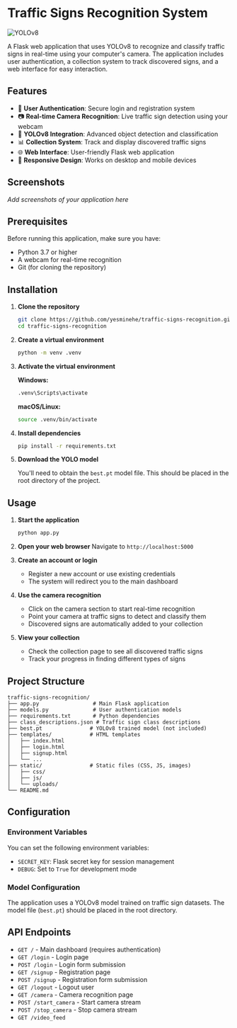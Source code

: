 # Traffic Signs Recognition System

![YOLOv8](https://img.shields.io/badge/YOLOv8-Used-blue?logo=python)

A Flask web application that uses YOLOv8 to recognize and classify traffic signs in real-time using your computer's camera. The application includes user authentication, a collection system to track discovered signs, and a web interface for easy interaction.

## Features

- 🔐 **User Authentication**: Secure login and registration system
- 📷 **Real-time Camera Recognition**: Live traffic sign detection using your webcam
- 🎯 **YOLOv8 Integration**: Advanced object detection and classification
- 📊 **Collection System**: Track and display discovered traffic signs
- 🌐 **Web Interface**: User-friendly Flask web application
- 📱 **Responsive Design**: Works on desktop and mobile devices

## Screenshots

_Add screenshots of your application here_

## Prerequisites

Before running this application, make sure you have:

- Python 3.7 or higher
- A webcam for real-time recognition
- Git (for cloning the repository)

## Installation

1. **Clone the repository**

   ```bash
   git clone https://github.com/yesminehe/traffic-signs-recognition.git
   cd traffic-signs-recognition
   ```

2. **Create a virtual environment**

   ```bash
   python -m venv .venv
   ```

3. **Activate the virtual environment**

   **Windows:**

   ```bash
   .venv\Scripts\activate
   ```

   **macOS/Linux:**

   ```bash
   source .venv/bin/activate
   ```

4. **Install dependencies**

   ```bash
   pip install -r requirements.txt
   ```

5. **Download the YOLO model**

   You'll need to obtain the `best.pt` model file. This should be placed in the root directory of the project.

## Usage

1. **Start the application**

   ```bash
   python app.py
   ```

2. **Open your web browser**
   Navigate to `http://localhost:5000`

3. **Create an account or login**

   - Register a new account or use existing credentials
   - The system will redirect you to the main dashboard

4. **Use the camera recognition**

   - Click on the camera section to start real-time recognition
   - Point your camera at traffic signs to detect and classify them
   - Discovered signs are automatically added to your collection

5. **View your collection**
   - Check the collection page to see all discovered traffic signs
   - Track your progress in finding different types of signs

## Project Structure

```
traffic-signs-recognition/
├── app.py                 # Main Flask application
├── models.py              # User authentication models
├── requirements.txt       # Python dependencies
├── class_descriptions.json # Traffic sign class descriptions
├── best.pt               # YOLOv8 trained model (not included)
├── templates/            # HTML templates
│   ├── index.html
│   ├── login.html
│   ├── signup.html
│   └── ...
├── static/               # Static files (CSS, JS, images)
│   ├── css/
│   ├── js/
│   └── uploads/
└── README.md
```

## Configuration

### Environment Variables

You can set the following environment variables:

- `SECRET_KEY`: Flask secret key for session management
- `DEBUG`: Set to `True` for development mode

### Model Configuration

The application uses a YOLOv8 model trained on traffic sign datasets. The model file (`best.pt`) should be placed in the root directory.

## API Endpoints

- `GET /` - Main dashboard (requires authentication)
- `GET /login` - Login page
- `POST /login` - Login form submission
- `GET /signup` - Registration page
- `POST /signup` - Registration form submission
- `GET /logout` - Logout user
- `GET /camera` - Camera recognition page
- `POST /start_camera` - Start camera stream
- `POST /stop_camera` - Stop camera stream
- `GET /video_feed`
